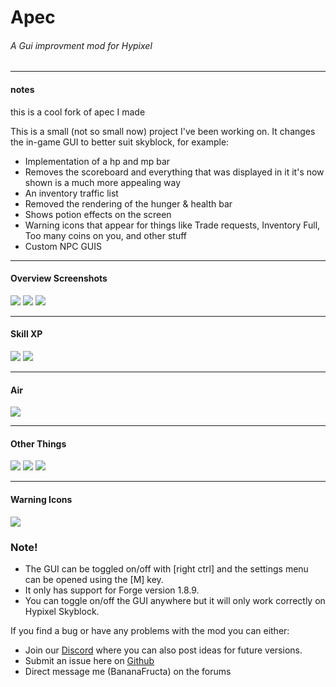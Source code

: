 # Apec
###### A Gui improvment mod for Hypixel 
___

#### notes

this is a cool fork of apec I made

This is a small (not so small now) project I've been working on. It changes the in-game GUI to better suit skyblock, for example:

* Implementation of a hp and mp bar
* Removes the scoreboard and everything that was displayed in it it's now shown is a much more appealing way
* An inventory traffic list
* Removed the rendering of the hunger & health bar
* Shows potion effects on the screen
* Warning icons that appear for things like Trade requests, Inventory Full, Too many coins on you, and other stuff
* Custom NPC GUIS

___

#### Overview Screenshots
![](https://hypixel.net/attachments/jkh-png.1857496/)
![](https://hypixel.net/attachments/png.1857497/)
![](https://hypixel.net/attachments/png.1866595/)

___

#### Skill XP

![](https://hypixel.net/attachments/newf-png.1983499/)
![](https://hypixel.net/attachments/png.1857500/)

___

#### Air

![](https://hypixel.net/attachments/iolu-png.1857516/)

___

#### Other Things

![](https://hypixel.net/attachments/56-png.1857517/)
![](https://hypixel.net/attachments/u675-png.1857518/)
![](https://hypixel.net/attachments/45w-png.1857519/)

___

#### Warning Icons

![](https://hypixel.net/attachments/png.1857520/)

### Note! 
* The GUI can be toggled on/off with [right ctrl] and the settings menu can be opened using the [M] key.
* It only has support for Forge version 1.8.9.
* You can toggle on/off the GUI anywhere but it will only work correctly on Hypixel Skyblock.

If you find a bug or have any problems with the mod you can either:
* Join our [Discord](https://discord.gg/YXrJzpY)  where you can also post ideas for future versions.
* Submit an issue here on [Github](https://github.com/BananaFructa/Apec/issues)
* Direct message me (BananaFructa) on the forums
